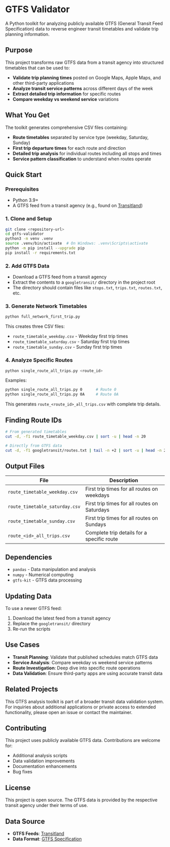 # GTFS Validator

A Python toolkit for analyzing publicly available GTFS (General Transit Feed Specification) data to reverse engineer transit timetables and validate trip planning information.

## Purpose

This project transforms raw GTFS data from a transit agency into structured timetables that can be used to:
- **Validate trip planning times** posted on Google Maps, Apple Maps, and other third-party applications
- **Analyze transit service patterns** across different days of the week
- **Extract detailed trip information** for specific routes
- **Compare weekday vs weekend service** variations

## What You Get

The toolkit generates comprehensive CSV files containing:
- **Route timetables** separated by service type (weekday, Saturday, Sunday)
- **First trip departure times** for each route and direction
- **Detailed trip analysis** for individual routes including all stops and times
- **Service pattern classification** to understand when routes operate

## Quick Start

### Prerequisites
- Python 3.9+
- A GTFS feed from a transit agency (e.g., found on [Transitland](https://www.transit.land/))

### 1. Clone and Setup
```bash
git clone <repository-url>
cd gtfs-validator
python3 -m venv .venv
source .venv/bin/activate  # On Windows: .venv\Scripts\activate
python -m pip install --upgrade pip
pip install -r requirements.txt
```

### 2. Add GTFS Data
- Download a GTFS feed from a transit agency
- Extract the contents to a `googletransit/` directory in the project root
- The directory should contain files like `stops.txt`, `trips.txt`, `routes.txt`, etc.

### 3. Generate Network Timetables
```bash
python full_network_first_trip.py
```

This creates three CSV files:
- `route_timetable_weekday.csv` - Weekday first trip times
- `route_timetable_saturday.csv` - Saturday first trip times  
- `route_timetable_sunday.csv` - Sunday first trip times

### 4. Analyze Specific Routes
```bash
python single_route_all_trips.py <route_id>
```

Examples:
```bash
python single_route_all_trips.py 0      # Route 0
python single_route_all_trips.py 0A     # Route 0A
```

This generates `route_<route_id>_all_trips.csv` with complete trip details.

## Finding Route IDs

```bash
# From generated timetables
cut -d, -f1 route_timetable_weekday.csv | sort -u | head -n 20

# Directly from GTFS data
cut -d, -f1 googletransit/routes.txt | tail -n +2 | sort -u | head -n 20
```

## Output Files

| File | Description |
|------|-------------|
| `route_timetable_weekday.csv` | First trip times for all routes on weekdays |
| `route_timetable_saturday.csv` | First trip times for all routes on Saturdays |
| `route_timetable_sunday.csv` | First trip times for all routes on Sundays |
| `route_<id>_all_trips.csv` | Complete trip details for a specific route |

## Dependencies

- `pandas` - Data manipulation and analysis
- `numpy` - Numerical computing
- `gtfs-kit` - GTFS data processing

## Updating Data

To use a newer GTFS feed:
1. Download the latest feed from a transit agency
2. Replace the `googletransit/` directory
3. Re-run the scripts

## Use Cases

- **Transit Planning**: Validate that published schedules match GTFS data
- **Service Analysis**: Compare weekday vs weekend service patterns
- **Route Investigation**: Deep dive into specific route operations
- **Data Validation**: Ensure third-party apps are using accurate transit data

## Related Projects

This GTFS analysis toolkit is part of a broader transit data validation system. For inquiries about additional applications or private access to extended functionality, please open an issue or contact the maintainer.

## Contributing

This project uses publicly available GTFS data. Contributions are welcome for:
- Additional analysis scripts
- Data validation improvements
- Documentation enhancements
- Bug fixes

## License

This project is open source. The GTFS data is provided by the respective transit agency under their terms of use.

## Data Source

- **GTFS Feeds**: [Transitland](https://www.transit.land/)
- **Data Format**: [GTFS Specification](https://gtfs.org/)

